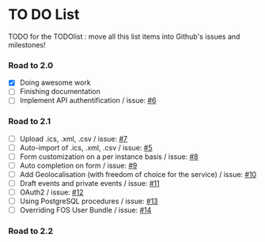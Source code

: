 # TO DO List

TODO for the TODOlist : move all this list items into Github's issues and milestones!

### Road to 2.0

- [x] Doing awesome work
- [ ] Finishing documentation
- [ ] Implement API authentification / issue: [#6](../../../issues/6)

### Road to 2.1

- [ ] Upload .ics, .xml, .csv / issue: [#7](../../../issues/7)
- [ ] Auto-import of .ics, .xml, .csv / issue: [#5](../../../issues/5)
- [ ] Form customization on a per instance basis / issue: [#8](../../../issues/8)
- [ ] Auto completion on form / issue: [#9](../../../issues/9)
- [ ] Add Geolocalisation (with freedom of choice for the service) / issue: [#10](../../../issues/10)
- [ ] Draft events and private events / issue: [#11](../../../issues/11)
- [ ] OAuth2 / issue: [#12](../../../issues/12)
- [ ] Using PostgreSQL procedures / issue: [#13](../../../issues/13)
- [ ] Overriding FOS User Bundle / issue: [#14](../../../issues/14)

### Road to 2.2
